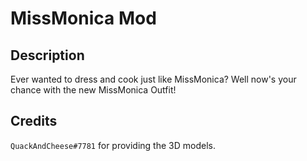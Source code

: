 # MissMonica Mod

## Description

Ever wanted to dress and cook just like MissMonica? Well now's your chance with the new MissMonica Outfit!

## Credits

`QuackAndCheese#7781` for providing the 3D models.
